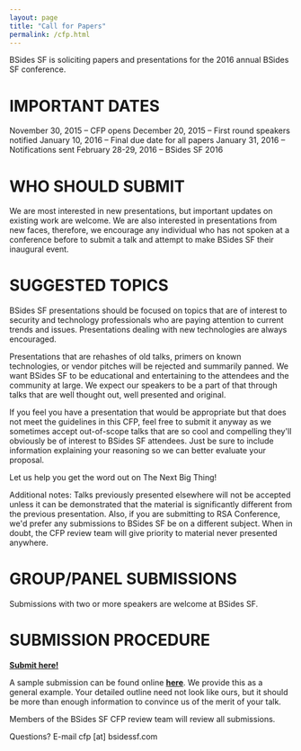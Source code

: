 ```yaml
---
layout: page
title: "Call for Papers"
permalink: /cfp.html
--- 
```


BSides SF is soliciting papers and presentations for the 2016 annual BSides SF conference.

# IMPORTANT DATES

November 30, 2015 – CFP opens
December 20, 2015 – First round speakers notified
January 10, 2016 – Final due date for all papers
January 31, 2016 – Notifications sent
February 28-29, 2016 – BSides SF 2016

# WHO SHOULD SUBMIT

We are most interested in new presentations, but important updates on existing work are welcome. We are also interested in presentations from new faces, therefore, we encourage any individual who has not spoken at a conference before to submit a talk and attempt to make BSides SF their inaugural event.

# SUGGESTED TOPICS

BSides SF presentations should be focused on topics that are of interest to security and technology professionals who are paying attention to current trends and issues. Presentations dealing with new technologies are always encouraged.

Presentations that are rehashes of old talks, primers on known technologies, or vendor pitches will be rejected and summarily panned. We want BSides SF to be educational and entertaining to the attendees and the community at large. We expect our speakers to be a part of that through talks that are well thought out, well presented and original.

If you feel you have a presentation that would be appropriate but that does not meet the guidelines in this CFP, feel free to submit it anyway as we sometimes accept out-of-scope talks that are so cool and compelling they'll obviously be of interest to BSides SF attendees. Just be sure to include information explaining your reasoning so we can better evaluate your proposal.

Let us help you get the word out on The Next Big Thing!

Additional notes: Talks previously presented elsewhere will not be accepted unless it can be demonstrated that the material is significantly different from the previous presentation. Also, if you are submitting to RSA Conference, we'd prefer any submissions to BSides SF be on a different subject. When in doubt, the CFP review team will give priority to material never presented anywhere.

# GROUP/PANEL SUBMISSIONS

Submissions with two or more speakers are welcome at BSides SF.

# SUBMISSION PROCEDURE

**[Submit here!](https://goo.gl/forms/9YteZJVzqn)**

A sample submission can be found online **[here](/cfp/sample-submission.html)**. We provide this as a general example. Your detailed outline need not look like ours, but it should be more than enough information to convince us of the merit of your talk.

Members of the BSides SF CFP review team will review all submissions.

Questions? E-mail cfp [at] bsidessf.com
